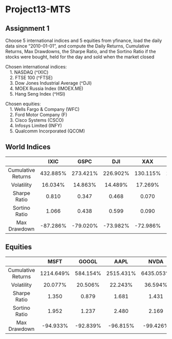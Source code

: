 # Project13-MTS

## Assignment 1
Choose 5 international indices and 5 equities from yfinance, load the daily data since “2010-01-01”, and compute the Daily Returns, Cumulative Returns, Max Drawdowns, the Sharpe Ratio, and the Sortino Ratio if the stocks were bought, held for the day and sold when the market closed

Chosen international indices:  
&emsp;1. NASDAQ (^IXIC)\
&emsp;2. FTSE 100 (^FTSE)\
&emsp;3. Dow Jones Industrial Average (^DJI)\
&emsp;4. MOEX Russia Index (IMOEX.ME)\
&emsp;5. Hang Seng Index (^HSI)

Chosen equities:  
&emsp;1. Wells Fargo & Company (WFC)\
&emsp;2. Ford Motor Company (F)\
&emsp;3. Cisco Systems (CSCO)\
&emsp;4. Infosys Limited (INFY)\
&emsp;5. Qualcomm Incorporated (QCOM)

## World Indices

||IXIC|GSPC|DJI|XAX|NYA|
|:---:|:----:|:----:|:----:|:----:|:----:|
|Cumulative Returns|432.885%|273.421%|226.902%|130.115%|116.366%|
|Volatility|16.034%|14.863%|14.489%|17.269%|15.613%|
|Sharpe Ratio|0.810|0.347|0.468|0.070|0.046|
|Sortino Ratio|1.066|0.438|0.599|0.090|0.054|
|Max Drawdown|-87.286%|-79.020%|-73.982%|-72.986%|-63.561%|

## Equities

||MSFT|GOOGL|AAPL|NVDA|JPM|
|:---:|:----:|:----:|:----:|:----:|:----:|
|Cumulative Returns|1214.649%|584.154%|2515.431%|6435.053%|368.125%|
|Volatility|20.077%|20.506%|22.243%|36.594%|21.322%|
|Sharpe Ratio|1.350|0.879|1.681|1.431|0.611|
|Sortino Ratio|1.952|1.237|2.480|2.169|0.885|
|Max Drawdown|-94.933%|-92.839%|-96.815%|-99.426%|-87.778%|
